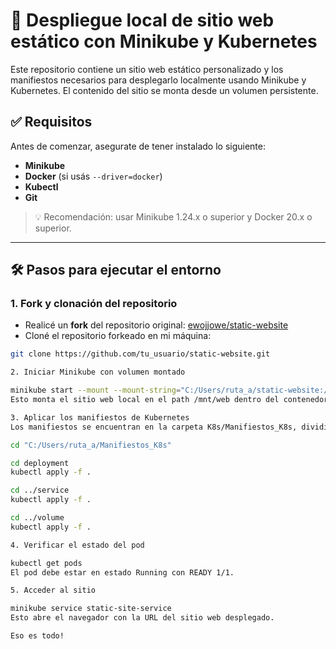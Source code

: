 # 🚀 Despliegue local de sitio web estático con Minikube y Kubernetes

Este repositorio contiene un sitio web estático personalizado y los manifiestos necesarios para desplegarlo localmente usando Minikube y Kubernetes. El contenido del sitio se monta desde un volumen persistente.

## ✅ Requisitos

Antes de comenzar, asegurate de tener instalado lo siguiente:

- **Minikube**
- **Docker** (si usás `--driver=docker`)
- **Kubectl**
- **Git**

> 💡 Recomendación: usar Minikube 1.24.x o superior y Docker 20.x o superior.

---

## 🛠️ Pasos para ejecutar el entorno

### 1. Fork y clonación del repositorio

- Realicé un **fork** del repositorio original: [ewojjowe/static-website](https://github.com/ewojjowe/static-website)
- Cloné el repositorio forkeado en mi máquina:

```bash
git clone https://github.com/tu_usuario/static-website.git

2. Iniciar Minikube con volumen montado

minikube start --mount --mount-string="C:/Users/ruta_a/static-website:/mnt/web"
Esto monta el sitio web local en el path /mnt/web dentro del contenedor.

3. Aplicar los manifiestos de Kubernetes
Los manifiestos se encuentran en la carpeta K8s/Manifiestos_K8s, divididos por tipo:

cd "C:/Users/ruta_a/Manifiestos_K8s"

cd deployment
kubectl apply -f .

cd ../service
kubectl apply -f .

cd ../volume
kubectl apply -f .

4. Verificar el estado del pod

kubectl get pods
El pod debe estar en estado Running con READY 1/1.

5. Acceder al sitio

minikube service static-site-service
Esto abre el navegador con la URL del sitio web desplegado.

Eso es todo!
